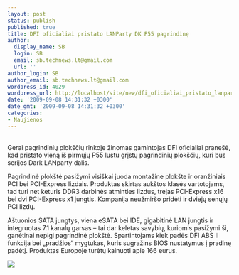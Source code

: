 ```yaml
---
layout: post
status: publish
published: true
title: DFI oficialiai pristato LANParty DK P55 pagrindinę
author:
  display_name: SB
  login: SB
  email: sb.technews.lt@gmail.com
  url: ''
author_login: SB
author_email: sb.technews.lt@gmail.com
wordpress_id: 4029
wordpress_url: http://localhost/site/new/dfi_oficialiai_pristato_lanparty_dk_p55_pagrindine/
date: '2009-09-08 14:31:32 +0300'
date_gmt: '2009-09-08 14:31:32 +0300'
categories:
- Naujienos
---
```

<p>
<br />Gerai pagrindinių plokščių rinkoje žinomas gamintojas DFI oficialiai pranešė, kad pristato vieną iš pirmųjų P55 lustu grįstų pagrindinių plokščių, kuri bus serijos Dark LANparty dalis. </p>
<p>Pagrindinė plokštė pasižymi visiškai juoda montažine plokšte ir oranžiniais PCI bei PCI-Express lizdais. Produktas skirtas aukštos klasės vartotojams, tad turi net keturis DDR3 darbinės atminties lizdus, trejas PCI-Express x16 bei dvi PCI-Express x1 jungtis. Kompanija neužmiršo pridėti ir dviejų senųjų PCI lizdų.</p>
<p>Aštuonios SATA jungtys, viena eSATA bei IDE, gigabitinė LAN jungtis ir integruotas 7.1 kanalų garsas – tai dar keletas savybių, kuriomis pasižymi ši, ganėtinai nepigi pagrindinė plokštė. Spartintojams kiek padės DFI ABS II funkcija bei „pradžios“ mygtukas, kuris sugražins BIOS nustatymus į pradinę padėtį. Produktas Europoje turėtų kainuoti apie 166 eurus.</p>
<p><img src="http://www.fudzilla.com/images/stories/2009/August/General%20News/dfi_dkp55t3eh9_1.jpg" /></p>
